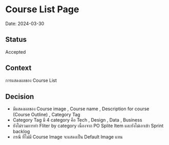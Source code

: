 # Course List Page

Date: 2024-03-30

## Status

Accepted

## Context

การแสดงผลของ Course List 

## Decision

- มีแสดงผลของ Course image , Course name , Description for course (Course Outline) , Category Tag
- Category Tag มี 4 category คือ Tech , Design , Data , Business
- ยังไม่รวมการทำ Fliter by category เนื่องจาก PO Splite Item และยังไม่เอาเข้า Sprint backlog
- กรณี ที่ไม่มี Course Image จะแสดงเป็น Default Image แทน
